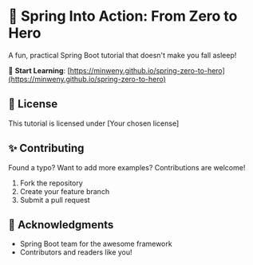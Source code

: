 # 🌱 Spring Into Action: From Zero to Hero

A fun, practical Spring Boot tutorial that doesn't make you fall asleep! 

📖 **Start Learning**: [https://minweny.github.io/spring-zero-to-hero](https://minweny.github.io/spring-zero-to-hero)

## 📝 License
This tutorial is licensed under [Your chosen license]

## ✨ Contributing
Found a typo? Want to add more examples? Contributions are welcome!
1. Fork the repository
2. Create your feature branch
3. Submit a pull request

## 🙏 Acknowledgments
- Spring Boot team for the awesome framework
- Contributors and readers like you!
